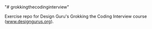 "# grokkingthecodinginterview" 

Exercise repo for Design Guru's Grokking the Coding Interview course (www.designgurus.org).
